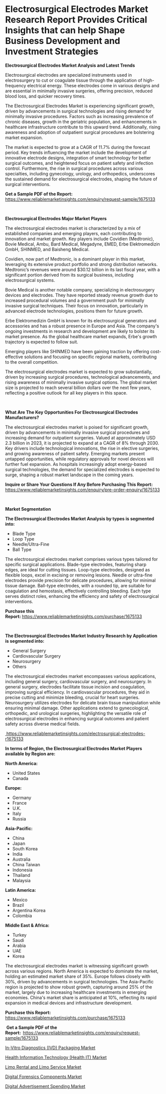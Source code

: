 <p><h1>Electrosurgical Electrodes Market Research Report Provides Critical Insights that can help Shape Business Development and Investment Strategies</h1></p><p><strong>Electrosurgical Electrodes Market Analysis and Latest Trends</strong></p>
<p><p>Electrosurgical electrodes are specialized instruments used in electrosurgery to cut or coagulate tissue through the application of high-frequency electrical energy. These electrodes come in various designs and are essential in minimally invasive surgeries, offering precision, reduced blood loss, and quicker recovery times.</p><p>The Electrosurgical Electrodes Market is experiencing significant growth, driven by advancements in surgical technologies and rising demand for minimally invasive procedures. Factors such as increasing prevalence of chronic diseases, growth in the geriatric population, and enhancements in healthcare infrastructure contribute to this upward trend. Additionally, rising awareness and adoption of outpatient surgical procedures are bolstering market expansion.</p><p>The market is expected to grow at a CAGR of 11.7% during the forecast period. Key trends influencing the market include the development of innovative electrode designs, integration of smart technology for better surgical outcomes, and heightened focus on patient safety and infection control. Furthermore, the rise in surgical procedures across various specialties, including gynecology, urology, and orthopedics, underscores the sustained demand for electrosurgical electrodes, shaping the future of surgical interventions.</p></p>
<p><strong>Get a Sample PDF of the Report:&nbsp;</strong> <a href="https://www.reliablemarketinsights.com/enquiry/request-sample/1675133?utm_campaign=1383&utm_medium=2&utm_source=Github&utm_content=ia&utm_term=10102024&utm_id=electrosurgical-electrodes">https://www.reliablemarketinsights.com/enquiry/request-sample/1675133</a></p>
<p>&nbsp;</p>
<p><strong>Electrosurgical Electrodes Major Market Players</strong></p>
<p><p>The electrosurgical electrodes market is characterized by a mix of established companies and emerging players, each contributing to innovation and market growth. Key players include Covidien (Medtronic), Bovie Medical, Ambu, Bard Medical, Megadyne, EMED, Erbe Elektromedizin GmbH, SHINMED, and Baisheng Medical.</p><p>Covidien, now part of Medtronic, is a dominant player in this market, leveraging its extensive product portfolio and strong distribution networks. Medtronic’s revenues were around $30.12 billion in its last fiscal year, with a significant portion derived from its surgical business, including electrosurgical systems.</p><p>Bovie Medical is another notable company, specializing in electrosurgery devices and electrodes. They have reported steady revenue growth due to increased procedural volumes and a government push for minimally invasive surgical techniques. Their focus on innovation, particularly in advanced electrode technologies, positions them for future growth.</p><p>Erbe Elektromedizin GmbH is known for its electrosurgical generators and accessories and has a robust presence in Europe and Asia. The company's ongoing investments in research and development are likely to bolster its market presence. As the global healthcare market expands, Erbe's growth trajectory is expected to follow suit.</p><p>Emerging players like SHINMED have been gaining traction by offering cost-effective solutions and focusing on specific regional markets, contributing to the overall competition.</p><p>The electrosurgical electrodes market is expected to grow substantially, driven by increasing surgical procedures, technological advancements, and rising awareness of minimally invasive surgical options. The global market size is projected to reach several billion dollars over the next few years, reflecting a positive outlook for all key players in this space.</p></p>
<p>&nbsp;</p>
<p><strong>What Are The Key Opportunities For Electrosurgical Electrodes Manufacturers?</strong></p>
<p><p>The electrosurgical electrodes market is poised for significant growth, driven by advancements in minimally invasive surgical procedures and increasing demand for outpatient surgeries. Valued at approximately USD 2.3 billion in 2023, it is projected to expand at a CAGR of 8% through 2030. Key drivers include technological innovations, the rise in elective surgeries, and growing awareness of patient safety. Emerging markets present untapped opportunities, while regulatory approvals for novel devices will further fuel expansion. As hospitals increasingly adopt energy-based surgical technologies, the demand for specialized electrodes is expected to surge, shaping a robust market landscape in the coming years.</p></p>
<p><strong>Inquire or Share Your Questions If Any Before Purchasing This Report:</strong> <a href="https://www.reliablemarketinsights.com/enquiry/pre-order-enquiry/1675133?utm_campaign=1383&utm_medium=2&utm_source=Github&utm_content=ia&utm_term=10102024&utm_id=electrosurgical-electrodes">https://www.reliablemarketinsights.com/enquiry/pre-order-enquiry/1675133</a></p>
<p>&nbsp;</p>
<p><strong>Market Segmentation</strong></p>
<p><strong>The Electrosurgical Electrodes Market Analysis by types is segmented into:</strong></p>
<p><ul><li>Blade Type</li><li>Loop Type</li><li>Needle/Ultra-Fine</li><li>Ball Type</li></ul></p>
<p><p>The electrosurgical electrodes market comprises various types tailored for specific surgical applications. Blade-type electrodes, featuring sharp edges, are ideal for cutting tissues. Loop-type electrodes, designed as flexible loops, excel in excising or removing lesions. Needle or ultra-fine electrodes provide precision for delicate procedures, allowing for minimal tissue damage. Ball-type electrodes, with a rounded tip, are suitable for coagulation and hemostasis, effectively controlling bleeding. Each type serves distinct roles, enhancing the efficiency and safety of electrosurgical interventions.</p></p>
<p><strong>Purchase this Report:&nbsp;</strong><a href="https://www.reliablemarketinsights.com/purchase/1675133?utm_campaign=1383&utm_medium=2&utm_source=Github&utm_content=ia&utm_term=10102024&utm_id=electrosurgical-electrodes">https://www.reliablemarketinsights.com/purchase/1675133</a></p>
<p>&nbsp;</p>
<p><strong>The Electrosurgical Electrodes Market Industry Research by Application is segmented into:</strong></p>
<p><ul><li>General Surgery</li><li>Cardiovascular Surgery</li><li>Neurosurgery</li><li>Others</li></ul></p>
<p><p>The electrosurgical electrodes market encompasses various applications, including general surgery, cardiovascular surgery, and neurosurgery. In general surgery, electrodes facilitate tissue incision and coagulation, improving surgical efficiency. In cardiovascular procedures, they aid in precise cutting and minimize bleeding, crucial for heart surgeries. Neurosurgery utilizes electrodes for delicate brain tissue manipulation while ensuring minimal damage. Other applications extend to gynecological, orthopedic, and urological surgeries, highlighting the versatile role of electrosurgical electrodes in enhancing surgical outcomes and patient safety across diverse medical fields.</p></p>
<p><a href="https://www.reliablemarketinsights.com/electrosurgical-electrodes-r1675133?utm_campaign=1383&utm_medium=2&utm_source=Github&utm_content=ia&utm_term=10102024&utm_id=electrosurgical-electrodes">&nbsp;https://www.reliablemarketinsights.com/electrosurgical-electrodes-r1675133</a></p>
<p><strong>In terms of Region, the Electrosurgical Electrodes Market Players available by Region are:</strong></p>
<p>
    <p> <strong> North America: </strong>
        <ul>
            <li>United States</li>
            <li>Canada</li>
        </ul>
        </p> 
    <p> <strong> Europe: </strong>
        <ul>
            <li>Germany</li>
            <li>France</li>
            <li>U.K.</li>
            <li>Italy</li>
            <li>Russia</li>
        </ul>
        </p> 
    <p> <strong> Asia-Pacific: </strong>
        <ul>
            <li>China</li>
            <li>Japan</li>
            <li>South Korea</li>
            <li>India</li>
            <li>Australia</li>
            <li>China Taiwan</li>
            <li>Indonesia</li>
            <li>Thailand</li>
            <li>Malaysia</li>
        </ul>
        </p> 
    <p> <strong> Latin America: </strong>
        <ul>
            <li>Mexico</li>
            <li>Brazil</li>
            <li>Argentina Korea</li>
            <li>Colombia</li>
        </ul>
        </p> 
    <p> <strong> Middle East & Africa: </strong>
        <ul>
            <li>Turkey</li>
            <li>Saudi</li>
            <li>Arabia</li>
            <li>UAE</li>
            <li>Korea</li>
        </ul>
    </p>
    </p>
<p><p>The electrosurgical electrodes market is witnessing significant growth across various regions. North America is expected to dominate the market, holding an estimated market share of 35%. Europe follows closely with 30%, driven by advancements in surgical technologies. The Asia-Pacific region is projected to show robust growth, capturing around 25% of the market, largely due to increasing healthcare investments in emerging economies. China's market share is anticipated at 10%, reflecting its rapid expansion in medical devices and infrastructure development.</p></p>
<p><strong>Purchase this Report: </strong><a href="https://www.reliablemarketinsights.com/purchase/1675133?utm_campaign=1383&utm_medium=2&utm_source=Github&utm_content=ia&utm_term=10102024&utm_id=electrosurgical-electrodes">https://www.reliablemarketinsights.com/purchase/1675133</a></p>
<p>&nbsp;<strong>Get a Sample PDF of the Report:&nbsp;&nbsp;</strong><a href="https://www.reliablemarketinsights.com/enquiry/request-sample/1675133?utm_campaign=1383&utm_medium=2&utm_source=Github&utm_content=ia&utm_term=10102024&utm_id=electrosurgical-electrodes">https://www.reliablemarketinsights.com/enquiry/request-sample/1675133</a></p>
<p><strong></strong></p>
<p><p><a href="https://www.linkedin.com/pulse/in-vitro-diagnostics-ivd-packaging-market-research-report-rikrc?utm_campaign=1383&utm_medium=2&utm_source=Github&utm_content=ia&utm_term=10102024&utm_id=electrosurgical-electrodes">In-Vitro Diagnostics (IVD) Packaging Market</a></p><p><a href="https://www.linkedin.com/pulse/evaluating-global-health-information-technology-market-trends-ybfof?utm_campaign=1383&utm_medium=2&utm_source=Github&utm_content=ia&utm_term=10102024&utm_id=electrosurgical-electrodes">Health Information Technology (Health IT) Market</a></p><p><a href="https://www.linkedin.com/pulse/booming-limo-rental-service-market-sector-analysis-growth-ucqsf?utm_campaign=1383&utm_medium=2&utm_source=Github&utm_content=ia&utm_term=10102024&utm_id=electrosurgical-electrodes">Limo Rental and Limo Service Market</a></p><p><a href="https://www.linkedin.com/pulse/strategic-forecast-digital-forensics-components-market-cryoe?utm_campaign=1383&utm_medium=2&utm_source=Github&utm_content=ia&utm_term=10102024&utm_id=electrosurgical-electrodes">Digital Forensics Components Market</a></p><p><a href="https://www.linkedin.com/pulse/market-forecasting-change-global-digital-advertisement-spending-gfgsf?utm_campaign=1383&utm_medium=2&utm_source=Github&utm_content=ia&utm_term=10102024&utm_id=electrosurgical-electrodes">Digital Advertisement Spending Market</a></p></p>